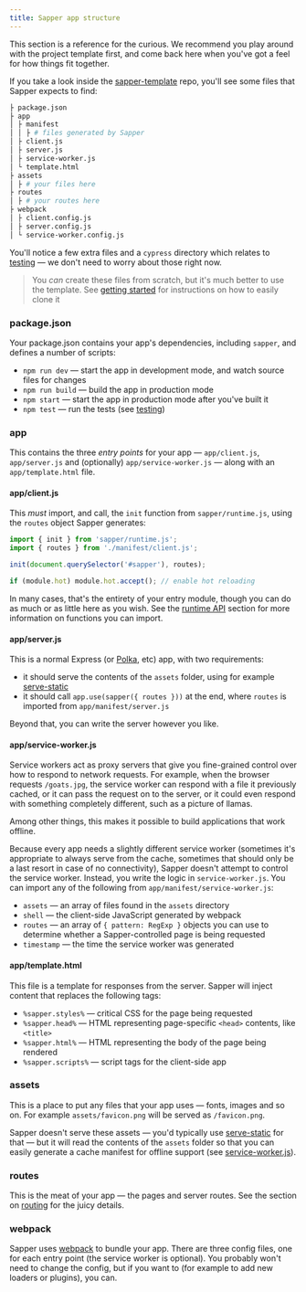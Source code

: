 ```yaml
---
title: Sapper app structure
---
```


This section is a reference for the curious. We recommend you play around with the project template first, and come back here when you've got a feel for how things fit together.

If you take a look inside the [sapper-template](https://github.com/sveltejs/sapper-template) repo, you'll see some files that Sapper expects to find:

```bash
├ package.json
├ app
│ ├ manifest
│ │ ├ # files generated by Sapper
│ ├ client.js
│ ├ server.js
│ ├ service-worker.js
│ └ template.html
├ assets
│ ├ # your files here
├ routes
│ ├ # your routes here
├ webpack
│ ├ client.config.js
│ ├ server.config.js
│ └ service-worker.config.js
```

You'll notice a few extra files and a `cypress` directory which relates to [testing](#testing) — we don't need to worry about those right now.

> You *can* create these files from scratch, but it's much better to use the template. See [getting started](#getting-started) for instructions on how to easily clone it


### package.json

Your package.json contains your app's dependencies, including `sapper`, and defines a number of scripts:

* `npm run dev` — start the app in development mode, and watch source files for changes
* `npm run build` — build the app in production mode
* `npm start` — start the app in production mode after you've built it
* `npm test` — run the tests (see [testing](#testing))


### app

This contains the three *entry points* for your app — `app/client.js`, `app/server.js` and (optionally) `app/service-worker.js` — along with an `app/template.html` file.

#### app/client.js

This *must* import, and call, the `init` function from `sapper/runtime.js`, using the `routes` object Sapper generates:

```js
import { init } from 'sapper/runtime.js';
import { routes } from './manifest/client.js';

init(document.querySelector('#sapper'), routes);

if (module.hot) module.hot.accept(); // enable hot reloading
```

In many cases, that's the entirety of your entry module, though you can do as much or as little here as you wish. See the [runtime API](#runtime-api) section for more information on functions you can import.


#### app/server.js

This is a normal Express (or [Polka](https://github.com/lukeed/polka), etc) app, with two requirements:

* it should serve the contents of the `assets` folder, using for example [serve-static](https://github.com/expressjs/serve-static)
* it should call `app.use(sapper({ routes }))` at the end, where `routes` is imported from `app/manifest/server.js`

Beyond that, you can write the server however you like.


#### app/service-worker.js

Service workers act as proxy servers that give you fine-grained control over how to respond to network requests. For example, when the browser requests `/goats.jpg`, the service worker can respond with a file it previously cached, or it can pass the request on to the server, or it could even respond with something completely different, such as a picture of llamas.

Among other things, this makes it possible to build applications that work offline.

Because every app needs a slightly different service worker (sometimes it's appropriate to always serve from the cache, sometimes that should only be a last resort in case of no connectivity), Sapper doesn't attempt to control the service worker. Instead, you write the logic in `service-worker.js`. You can import any of the following from `app/manifest/service-worker.js`:

* `assets` — an array of files found in the `assets` directory
* `shell` — the client-side JavaScript generated by webpack
* `routes` — an array of `{ pattern: RegExp }` objects you can use to determine whether a Sapper-controlled page is being requested
* `timestamp` — the time the service worker was generated


#### app/template.html

This file is a template for responses from the server. Sapper will inject content that replaces the following tags:

* `%sapper.styles%` — critical CSS for the page being requested
* `%sapper.head%` — HTML representing page-specific `<head>` contents, like `<title>`
* `%sapper.html%` — HTML representing the body of the page being rendered
* `%sapper.scripts%` — script tags for the client-side app


### assets

This is a place to put any files that your app uses — fonts, images and so on. For example `assets/favicon.png` will be served as `/favicon.png`.

Sapper doesn't serve these assets — you'd typically use [serve-static](https://github.com/expressjs/serve-static) for that — but it will read the contents of the `assets` folder so that you can easily generate a cache manifest for offline support (see [service-worker.js](#templates-service-worker-js)).


### routes

This is the meat of your app — the pages and server routes. See the section on [routing](#routing) for the juicy details.


### webpack

Sapper uses [webpack](https://webpack.js.org/) to bundle your app. There are three config files, one for each entry point (the service worker is optional). You probably won't need to change the config, but if you want to (for example to add new loaders or plugins), you can.
